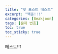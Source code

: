 ```yaml
---
title: "첫 포스트 테스트"
excerpt: "백준!!!"
categories: [Beakjoon]
tags: [문제 번호]
toc: true
toc_sticky: true
---
```




테스트!!1